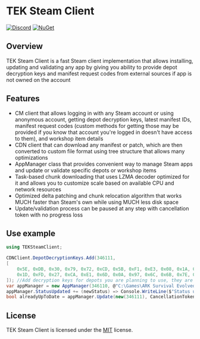 # TEK Steam Client
[![Discord](https://img.shields.io/discord/937821572285206659?style=flat-square&label=Discord&logo=discord&logoColor=white&color=7289DA)](https://discord.com/servers/teknology-hub-937821572285206659)
[![NuGet](https://img.shields.io/nuget/v/TEKSteamClient?style=flat-square&label=NuGet)](https://nuget.org/packages/TEKSteamClient)

## Overview

TEK Steam Client is a fast Steam client implementation that allows installing, updating and validating any app by giving you ability to provide depot decryption keys and manifest request codes from external sources if app is not owned on the account

## Features

+ CM client that allows logging in with any Steam account or using anonymous account, getting depot decryption keys, latest manifest IDs, manifest request codes (custom methods for getting those may be provided if you know that account you're logged in doesn't have access to them), and workshop item details
+ CDN client that can download any manifest or patch, which are then converted to custom file format using tree structure that allows many optimizations
+ AppManager class that provides convenient way to manage Steam apps and update or validate specific depots or workshop items
+ Task-based chunk downloading that uses LZMA decoder optimized for it and allows you to customize scale based on available CPU and network resources
+ Optimized delta patching and chunk relocation algorithm that works MUCH faster than Steam's own while using MUCH less disk space
+ Update/validation process can be paused at any step with cancellation token with no progress loss

## Use example

```cs
using TEKSteamClient;

CDNClient.DepotDecryptionKeys.Add(346111,
[
    0x5E, 0xDB, 0x30, 0x79, 0x72, 0xCD, 0x5B, 0xF1, 0xE3, 0x08, 0x1A, 0xED, 0xC9, 0x86, 0xEF, 0x72,
    0x1D, 0xFD, 0x27, 0xCA, 0xE1, 0x6D, 0x0A, 0x97, 0x6C, 0x6B, 0x7E, 0xA6, 0xE8, 0xFF, 0x20, 0x89
]); //Add decryption keys for depots you are planning to use, they are never updated so you only need to get them once
var appManager = new AppManager(346110, @"C:\Games\ARK Survival Evolved"); //Create AppManager instance for desired app
appManager.StatusUpdated += (newStatus) => Console.WriteLine($"Status updated: {newStatus}"); //Subscribe to manager's events if you want to handle them, there are also ProgressInitiated, ProgressUpdated and ValidationCounterUpdated
bool alreadyUpToDate = appManager.Update(new(346111), CancellationToken.None); //This will update depot 346111 (base game) to latest version or just return true if it's already up to date. On first run it'll instead perform validation since TEK Steam Client doesn't know current installed version. If depot is not installed at all, validation will mark the entire manifest to be downloaded, effectively installing the depot from scratch
```

## License

TEK Steam Client is licensed under the [MIT](https://github.com/Nuclearistt/TEKSteamClient/blob/main/LICENSE) license.